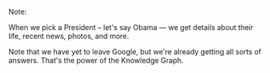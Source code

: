 <!-- .slide: data-background-image="resources/presidents2.jpg" data-background-size="contain" -->

Note:

When we pick a President – let's say Obama — we get details about their life, recent news, photos, and more.

Note that we have yet to leave Google, but we're already getting all sorts of answers. That's the power of the Knowledge Graph.